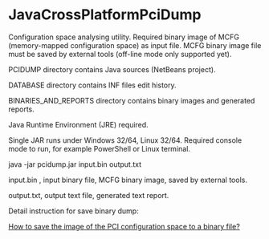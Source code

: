 # JavaCrossPlatformPciDump
Configuration space analysing utility.
Required binary image of MCFG 
(memory-mapped configuration space)
as input file.
MCFG binary image file must be saved by external tools
(off-line mode only supported yet).

PCIDUMP directory contains Java sources (NetBeans project).

DATABASE directory contains INF files edit history.

BINARIES_AND_REPORTS directory contains binary images and generated reports.

Java Runtime Environment (JRE) required.

Single JAR runs under Windows 32/64, Linux 32/64.
Required console mode to run, for example PowerShell or Linux terminal.


java -jar pcidump.jar input.bin output.txt


input.bin , input binary file,
MCFG binary image, saved by external tools.

output.txt, output text file,
generated text report.


Detail instruction for save binary dump:

<a href="https://composter.com.ua/content/kak-sokhranit-obraz-konfiguracionnogo-pci-prostranstva-v-dvoichnyy-fayl">How to save the image of the PCI configuration space to a binary file?</a>

